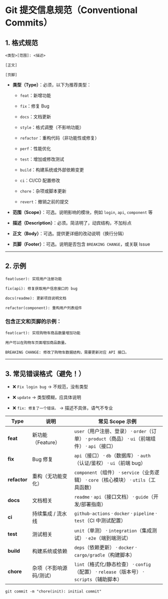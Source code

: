 # Git 提交信息规范（Conventional Commits）

## 1. 格式规范

```text
<类型>[范围]: <描述>

[正文]

[页脚]
```

* **类型（Type）**：必须，以下为推荐类型：
    
    * `feat`：新增功能
        
    * `fix`：修复 Bug
        
    * `docs`：文档更新
        
    * `style`：格式调整（不影响功能）
        
    * `refactor`：重构代码（非功能性或修复）
        
    * `perf`：性能优化
        
    * `test`：增加或修改测试
        
    * `build`：构建系统或外部依赖变更
        
    * `ci`：CI/CD 配置修改
        
    * `chore`：杂项或脚本更新
        
    * `revert`：撤销之前的提交
        
* **范围（Scope）**：可选。说明影响的模块，例如 `login`, `api`, `component` 等
    
* **描述（Description）**：必须。简洁明了，动宾结构，不加标点
    
* **正文（Body）**：可选。提供更详细的改动说明（换行分隔）
    
* **页脚（Footer）**：可选。说明是否包含 `BREAKING CHANGE`，或关联 Issue
    

* * *

## 2. 示例

```text
feat(user): 实现用户注册功能

fix(api): 修复获取用户信息接口的 bug

docs(readme): 更新项目说明文档

refactor(component): 重构用户列表组件
```

### 包含正文和页脚的示例：

```text
feat(cart): 实现购物车商品数量增加功能

用户可以在购物车页面增加商品数量。

BREAKING CHANGE: 修改了购物车数据结构，需要更新对应 API 接口。
```

* * *

## 3. 常见错误格式（避免！）

* ❌ `Fix login bug` → 不规范，没有类型
    
* ❌ `update` → 类型模糊，应具体说明
    
* ❌ `fix: 修复了一个错误。` → 描述不具体，语气不专业
    
| **Type**     | **说明**       | **常见 Scope 示例**                                                        |
| ------------ | ------------ | ---------------------------------------------------------------------- |
| **feat**     | 新功能（Feature） | `user`（用户注册、登录） · `order`（订单） · `product`（商品） · `ui`（前端组件） · `api`（接口） |
| **fix**      | Bug 修复       | `api`（接口） · `db`（数据库） · `auth`（认证/鉴权） · `ui`（前端 bug）                   |
| **refactor** | 重构（无功能变化）    | `component`（组件） · `service`（业务逻辑） · `core`（核心模块） · `utils`（工具函数）       |
| **docs**     | 文档相关         | `readme` · `api`（接口文档） · `guide`（开发/部署指南）                              |
| **ci**       | 持续集成 / 流水线   | `github-actions` · `docker` · `pipeline` · `test`（CI 中测试配置）            |
| **test**     | 测试相关         | `unit`（单测） · `integration`（集成测试） · `e2e`（端到端测试）                        |
| **build**    | 构建系统或依赖      | `deps`（依赖更新） · `docker` · `cargo/gradle`（构建脚本）                         |
| **chore**    | 杂项（不影响源码/测试） | `lint`（格式化/静态检查） · `config`（配置） · `release`（版本号） · `scripts`（辅助脚本）     |
```
git commit -m "chore(init): initial commit"
```
